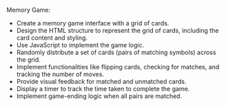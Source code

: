 Memory Game:
- Create a memory game interface with a grid of cards.
- Design the HTML structure to represent the grid of cards, including the card content and styling.
- Use JavaScript to implement the game logic.
- Randomly distribute a set of cards (pairs of matching symbols) across the grid.
- Implement functionalities like flipping cards, checking for matches, and tracking the number of moves.
- Provide visual feedback for matched and unmatched cards.
- Display a timer to track the time taken to complete the game.
- Implement game-ending logic when all pairs are matched.